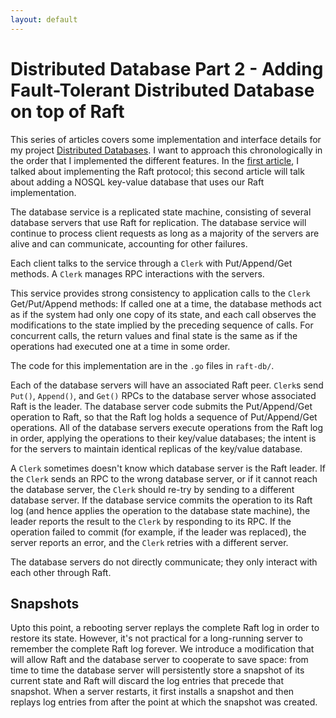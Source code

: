 ```yaml
---
layout: default
---
```


# Distributed Database Part 2 - Adding Fault-Tolerant Distributed Database on top of Raft

This series of articles covers some implementation and interface details for my project [Distributed Databases](https://github.com/Aryan77/distributed-database). I want to approach this chronologically in the order that I implemented the different features. In the [first article](/posts/distdb1-raft/), I talked about implementing the Raft protocol; this second article will talk about adding a NOSQL key-value database that uses our Raft implementation. 

The database service is a replicated state machine, consisting of several database servers that use Raft for replication. The database service will continue to process client requests as long as a majority of the servers are alive and can communicate, accounting for other failures.

Each client talks to the service through a `Clerk` with Put/Append/Get methods. A `Clerk` manages RPC interactions with the servers.

This service provides strong consistency to application calls to the `Clerk` Get/Put/Append methods: If called one at a time, the database methods act as if the system had only one copy of its state, and each call observes the modifications to the state implied by the preceding sequence of calls. For concurrent calls, the return values and final state is the same as if the operations had executed one at a time in some order.

The code for this implementation are in the `.go` files in `raft-db/`.

Each of the database servers will have an associated Raft peer. `Clerk`s send `Put()`, `Append()`, and `Get()` RPCs to the database server whose associated Raft is the leader. The database server code submits the Put/Append/Get operation to Raft, so that the Raft log holds a sequence of Put/Append/Get operations. All of the database servers execute operations from the Raft log in order, applying the operations to their key/value databases; the intent is for the servers to maintain identical replicas of the key/value database.

A `Clerk` sometimes doesn't know which database server is the Raft leader. If the `Clerk` sends an RPC to the wrong database server, or if it cannot reach the database server, the `Clerk` should re-try by sending to a different database server. If the database service commits the operation to its Raft log (and hence applies the operation to the database state machine), the leader reports the result to the `Clerk` by responding to its RPC. If the operation failed to commit (for example, if the leader was replaced), the server reports an error, and the `Clerk` retries with a different server.

The database servers do not directly communicate; they only interact with each other through Raft.

## Snapshots

Upto this point, a rebooting server replays the complete Raft log in order to restore its state. However, it's not practical for a long-running server to remember the complete Raft log forever. We introduce a modification that will allow Raft and the database server to cooperate to save space: from time to time the database server will persistently store a snapshot of its current state and Raft will discard the log entries that precede that snapshot. When a server restarts, it first installs a snapshot and then replays log entries from after the point at which the snapshot was created. 
